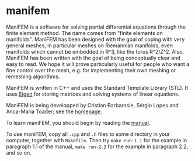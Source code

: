 # manifem
ManiFEM is a software for solving partial differential equations through the finite element method.
The name comes from "finite elements on manifolds". 
ManiFEM has been designed with the goal of coping with very general meshes,
in particular meshes on Riemannian manifolds, even manifolds which cannot be embedded in R^3, like the torus R^2/Z^2.
Also, ManiFEM has been written with the goal of being conceptually clear and easy to read.
We hope it will prove particularly useful for people who want a fine control over the mesh, 
e.g. for implementing their own meshing or remeshing algorithms.

ManiFEM is written in C++ and uses the Standard Template Library (STL). 
It uses [Eigen](http://eigen.tuxfamily.org/index.php?title=Main_Page) for storing matrices and solving systems of linear equations.

ManiFEM is being developped by Cristian Barbarosie, Sérgio Lopes and Anca-Maria Toader;
see the [homepage](https://webpages.ciencias.ulisboa.pt/~cabarbarosie/manifem/).

To learn maniFEM, you should begin by reading the [manual](https://webpages.ciencias.ulisboa.pt/~cabarbarosie/manifem/manual-manifem.pdf).

To use maniFEM, copy all `.cpp` and `.h` files to some directory in your computer, together with `Makefile`.
Then try `make run-1.1` for the example in paragraph 1.1 of the manual, `make run-2.2` for the example in paragraph 2.2, and so on.


